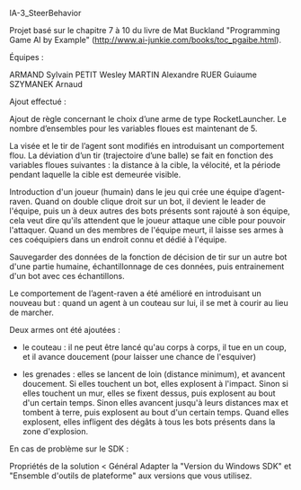 IA-3_SteerBehavior

Projet basé sur le chapitre 7 à 10 du livre de Mat Buckland "Programming Game AI by Example" (http://www.ai-junkie.com/books/toc_pgaibe.html).


Équipes :

ARMAND Sylvain
PETIT Wesley
MARTIN Alexandre
RUER Guiaume
SZYMANEK Arnaud


Ajout effectué :

Ajout de règle concernant le choix d’une arme de type RocketLauncher. Le nombre d’ensembles pour les variables floues est maintenant de 5.

La visée et le tir de l’agent sont modifiés en introduisant un comportement flou. La déviation d’un tir (trajectoire d’une balle) se fait en fonction des variables floues suivantes : la distance à la cible, la vélocité, et la période pendant laquelle la cible est demeurée visible.

Introduction d'un joueur (humain) dans le jeu qui crée une équipe d’agent-raven. Quand on double clique droit sur un bot, il devient le leader de l'équipe, puis un à deux autres des bots présents sont rajouté à son équipe, cela veut dire qu'ils attendent que le joueur attaque une cible pour pouvoir l'attaquer. Quand un des membres de l'équipe meurt, il laisse ses armes à ces coéquipiers dans un endroit connu et dédié à l'équipe.

Sauvegarder des données de la fonction de décision de tir sur un autre bot d'une partie humaine, échantillonnage de ces données, puis entrainement d'un bot avec ces échantillons.

Le comportement de l’agent-raven a été amélioré en introduisant un nouveau but : quand un agent à un couteau sur lui, il se met à courir au lieu de marcher.

Deux armes ont été ajoutées :
   - le couteau : il ne peut être lancé qu'au corps à corps, il tue en un coup, et il avance doucement (pour laisser une chance de l'esquiver)

   - les grenades : elles se lancent de loin (distance minimum), et avancent doucement. Si elles touchent un bot, elles explosent à l'impact. 
     Sinon si elles touchent un mur, elles se fixent dessus, puis explosent au bout d'un certain temps.
     Sinon elles avancent jusqu'à leurs distances max et tombent à terre, puis explosent au bout d'un certain temps. 
     Quand elles explosent, elles infligent des dégâts à tous les bots présents dans la zone d'explosion.


En cas de problème sur le SDK :

Propriétés de la solution < Général
Adapter la "Version du Windows SDK" et "Ensemble d'outils de plateforme" aux versions que vous utilisez.